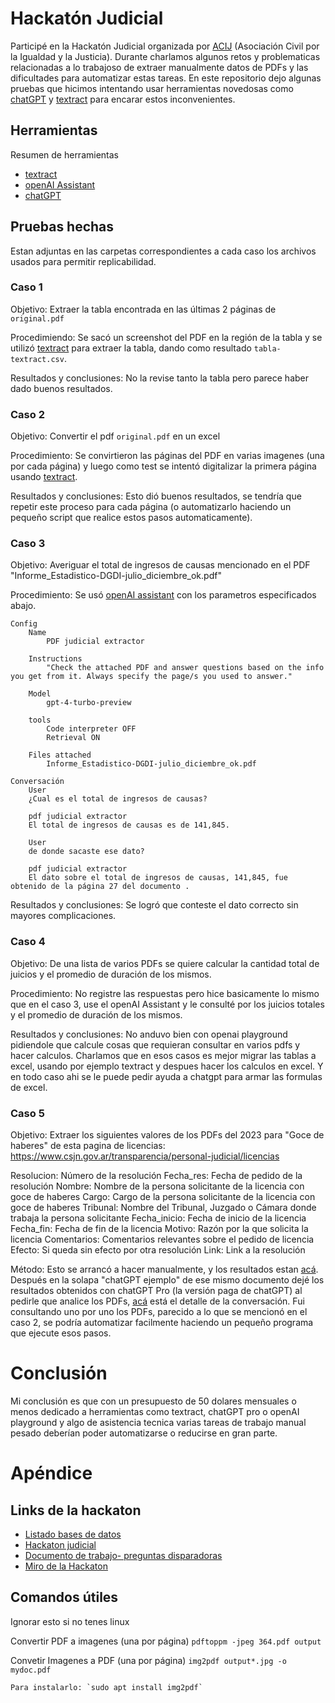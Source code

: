 # Hackatón Judicial

Participé en la Hackatón Judicial organizada por [ACIJ](https://acij.org.ar/) (Asociación Civil por la Igualdad y la Justicia). Durante charlamos algunos retos y problematicas relacionadas a lo trabajoso de extraer manualmente datos de PDFs y las dificultades para automatizar estas tareas. En este repositorio dejo algunas pruebas que hicimos intentando usar herramientas novedosas como [chatGPT](https://chat.openai.com/) y [textract](https://aws.amazon.com/es/textract/) para encarar estos inconvenientes.

## Herramientas

Resumen de herramientas
- [textract](https://aws.amazon.com/es/textract/)
- [openAI Assistant](https://platform.openai.com/playground)
- [chatGPT](https://chat.openai.com/)

## Pruebas hechas

Estan adjuntas en las carpetas correspondientes a cada caso los archivos usados para permitir replicabilidad.

### Caso 1

Objetivo: Extraer la tabla encontrada en las últimas 2 páginas de `original.pdf`

Procedimiendo: Se sacó un screenshot del PDF en la región de la tabla y se utilizó [textract](https://aws.amazon.com/es/textract/) para extraer la tabla, dando como resultado `tabla-textract.csv`.

Resultados y conclusiones: No la revise tanto la tabla pero parece haber dado buenos resultados.  

### Caso 2

Objetivo: Convertir el pdf `original.pdf` en un excel

Procedimiento: Se convirtieron las páginas del PDF en varias imagenes (una por cada página) y luego como test se intentó digitalizar la primera página usando [textract](https://aws.amazon.com/es/textract/).

Resultados y conclusiones: Esto dió buenos resultados, se tendría que repetir este proceso para cada página (o automatizarlo haciendo un pequeño script que realice estos pasos automaticamente).

### Caso 3

Objetivo: Averiguar el total de ingresos de causas mencionado en el PDF "Informe_Estadistico-DGDI-julio_diciembre_ok.pdf"

Procedimiento: Se usó [openAI assistant](https://platform.openai.com/playground) con los parametros especificados abajo.

    Config
        Name 
            PDF judicial extractor

        Instructions
            "Check the attached PDF and answer questions based on the info you get from it. Always specify the page/s you used to answer."

        Model
            gpt-4-turbo-preview

        tools
            Code interpreter OFF
            Retrieval ON

        Files attached
            Informe_Estadistico-DGDI-julio_diciembre_ok.pdf

    Conversación
        User
        ¿Cual es el total de ingresos de causas?

        pdf judicial extractor
        El total de ingresos de causas es de 141,845.

        User
        de donde sacaste ese dato?

        pdf judicial extractor
        El dato sobre el total de ingresos de causas, 141,845, fue obtenido de la página 27 del documento .

Resultados y conclusiones: Se logró que conteste el dato correcto sin mayores complicaciones.

### Caso 4

Objetivo: De una lista de varios PDFs se quiere calcular la cantidad total de juicios y el promedio de duración de los mismos.

Procedimiento: No registre las respuestas pero hice basicamente lo mismo que en el caso 3, use el openAI Assistant y le consulté por los juicios totales y el promedio de duración de los mismos.

Resultados y conclusiones: No anduvo bien con openai playground pidiendole que calcule cosas que requieran consultar en varios pdfs y hacer calculos. Charlamos que en esos casos es mejor migrar las tablas a excel, usando por ejemplo textract y despues hacer los calculos en excel. Y en todo caso ahi se le puede pedir ayuda a chatgpt para armar las formulas de excel.

### Caso 5

Objetivo: Extraer los siguientes valores de los PDFs del 2023 para "Goce de haberes" de esta pagina de licencias: https://www.csjn.gov.ar/transparencia/personal-judicial/licencias

Resolucion:	Número de la resolución
Fecha_res:	Fecha de pedido de la resolución
Nombre:	Nombre de la persona solicitante de la licencia con goce de haberes
Cargo:	Cargo de la persona solicitante de la licencia con goce de haberes
Tribunal:	Nombre del Tribunal, Juzgado o Cámara donde trabaja la persona solicitante
Fecha_inicio:	Fecha de inicio de la licencia
Fecha_fin:	Fecha de fin de la licencia
Motivo:	Razón por la que solicita la licencia
Comentarios:	Comentarios relevantes sobre el pedido de licencia
Efecto:	Si queda sin efecto por otra resolución
Link:	Link a la resolución

Método: Esto se arrancó a hacer manualmente, y los resultados estan [acá](https://docs.google.com/spreadsheets/d/1wdHlpvseUHPSc3zL7825aIMNXCcvbQkz19sIYGBcBhI/edit#gid=1415951092). Después en la solapa "chatGPT ejemplo" de ese mismo documento dejé los resultados obtenidos con chatGPT Pro (la versión paga de chatGPT) al pedirle que analice los PDFs, [acá](https://chat.openai.com/share/ce4f7025-88b7-41b2-bfcc-21ce745b40ec) está el detalle de la conversación. Fui consultando uno por uno los PDFs, parecido a lo que se mencionó en el caso 2, se podría automatizar facilmente haciendo un pequeño programa que ejecute esos pasos.

# Conclusión

Mi conclusión es que con un presupuesto de 50 dolares mensuales o menos dedicado a herramientas como textract, chatGPT pro o openAI playground y algo de asistencia tecnica varias tareas de trabajo manual pesado deberían poder automatizarse o reducirse en gran parte.

# Apéndice

## Links de la hackaton

- [Listado bases de datos](https://docs.google.com/document/d/1Ykj-_d85wV5NB-ClQt_7Jd_oujhOfjlLzzlGcuORjp0/edit)
- [Hackaton judicial](https://docs.google.com/document/d/1kHjrZrUsPVyvL-ewl_P-oZslbMsDRyY2I71N-81tdpw/edit)
- [Documento de trabajo- preguntas disparadoras](https://docs.google.com/document/d/1l5lj-mGs4DRbJSuYkIccv40g1psWaY1H0gA3eoNVoH8/edit)
- [Miro de la Hackaton](https://miro.com/app/board/uXjVNkQbeYA=/)

## Comandos útiles
Ignorar esto si no tenes linux

Convertir PDF a imagenes (una por página)
    `pdftoppm -jpeg 364.pdf output`

Convetir Imagenes a PDF (una por página)
    `img2pdf output*.jpg -o mydoc.pdf`

    Para instalarlo: `sudo apt install img2pdf`